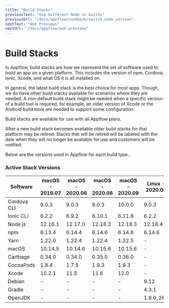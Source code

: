 ```yaml
---
title: "Build Stacks"
previousText: "Use different Node in builds"
previousUrl: "/docs/appflow/cookbook/switch_node_version"
nextText: "Web Previews"
nextUrl: "/docs/appflow/web-previews"
---
```


# Build Stacks
In Appflow, build stacks are how we represent the set of software used to build an app on a given platform. This includes the version of npm, Cordova, Ionic, Xcode, and what OS it is all installed on.

In general, the latest build stack is the best choice for most apps. Though, we do have other build stacks available for scenarios where they are needed. A non-default build stack might be needed when a specific version of a build tool is required, for example, an older version of Xcode or the Android build tools are needed to support some configuration. 

Build stacks are available for use with all Appflow plans.

After a new build stack becomes available older build stacks for that platform may be retired. Stacks that will be retired will be labeled with the date when they will no longer be available for use and customers will be notified.

Below are the versions used in Appflow for each build type...

### Active Stack Versions

| Software     | macOS - 2019.07 | macOS - 2020.06 | macOS - 2020.08 | macOS - 2020.09 | Linux - 2020.06 | Linux - 2020.09 |
| -----------  | --------------- | --------------- | --------------- | --------------- | --------------- | --------------- |
| Cordova CLI  | 9.0.3           | 9.0.3           | 9.0.3           | 10.0.0          | 9.0.3           | 10.0.0          |
| Ionic CLI    | 6.2.2           | 6.9.2           | 6.10.1          | 6.11.8          | 6.2.2           | 6.11.8          |
| Node.js      | 12.16.1         | 12.17.0         | 12.18.3         | 12.18.3         | 12.18.4         | 12.18.4         |
| npm          | 6.13.4          | 6.14.4          | 6.14.6          | 6.14.6          | 6.14.6          | 6.14.6          |
| Yarn         | 1.22.0          | 1.22.4          | 1.22.4          | 1.22.5          | -               | -               |
| macOS        | 10.14.5         | 10.14.6         | 10.15.6         | 10.15.6         | -               | -               |
| Carthage     | 0.34.0          | 0.34.0          | 0.35.0          | 0.36.0          | -               | -               |
| CocoaPods    | 1.8.4           | 1.7.5           | 1.9.3           | 1.9.3           | -               | -               |
| Xcode        | 10.2.1          | 11.5            | 11.6            | 12.0            | -               | -               |
| Debian       | -               | -               | -               | -               | 9.12            | 9.12            |
| Gradle       | -               | -               | -               | -               | 4.3.1           | 4.3.1           |
| OpenJDK      | -               | -               | -               | -               | 1.8.0_265       | 1.8.0_265       |
